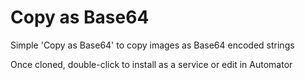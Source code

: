 Copy as Base64
==============

Simple 'Copy as Base64' to copy images as Base64 encoded strings

Once cloned, double-click to install as a service or edit in Automator
